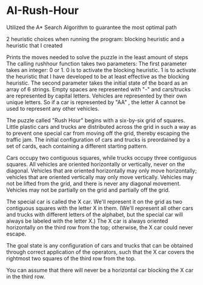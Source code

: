 # AI-Rush-Hour
Utilized the A* Search Algorithm to guarantee the most optimal path

2 heuristic choices when running the program: blocking heuristic and a heuristic that I created 

Prints the moves needed to solve the puzzle in the least amount of steps
The calling rushhour function takes two parameters: The first parameter takes an integer: 0 or 1. 0 is to activate the blocking heuristic. 1 is to activate the heuristic that I have developed to be at least effective as the blocking heuristic. The second parameter takes the initial state of the board as an array of 6 strings. Empty spaces are represented with "-" and cars/trucks are represented by capital letters. Vehicles are represented by their own unique letters. So if a car is represented by "AA" , the letter A cannot be used to represent any other vehicles.

The puzzle called "Rush Hour" begins with a six-by-six grid of squares. Little plastic cars and trucks are distributed across the grid in such a way as to prevent one special car from moving off the grid, thereby escaping the traffic jam. The initial configuration of cars and trucks is preordained by a set of cards, each containing a different starting pattern.

Cars occupy two contiguous squares, while trucks occupy three contiguous squares. All vehicles are oriented horizontally or vertically, never on the diagonal. Vehicles that are oriented horizontally may only move horizontally; vehicles that are oriented vertically may only move vertically. Vehicles may not be lifted from the grid, and there is never any diagonal movement. Vehicles may not be partially on the grid and partially off the grid.

The special car is called the X car. We'll represent it on the grid as two contiguous squares with the letter X in them. (We'll represent all other cars and trucks with different letters of the alphabet, but the special car will always be labeled with the letter X.) The X car is always oriented horizontally on the third row from the top; otherwise, the X car could never escape.

The goal state is any configuration of cars and trucks that can be obtained through correct application of the operators, such that the X car covers the rightmost two squares of the third row from the top.

You can assume that there will never be a horizontal car blocking the X car in the third row.

